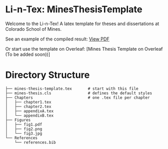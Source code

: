 # Li-n-Tex: MinesThesisTemplate
Welcome to the Li-n-Tex! A latex template for theses and dissertations at Colorado School of Mines.

See an example of the compiled result: [View PDF](https://docs.google.com/viewer?url=https://github.com/miligithub/MinesThesisTemplate/raw/master/mines-thesis-template.pdf)

Or start use the template on Overleaf: [Mines Thesis Template on Overleaf (To be added soon))]

# Directory Structure
```
├── mines-thesis-template.tex       # start with this file
├── mines-thesis.cls                # defines the default styles
├── Chapters                        # one .tex file per chapter
│   ├── chapter1.tex
│   ├── chapter2.tex
│   ├── appendixA.tex
│   └── appendixB.tex
├── Figures             
│   ├── fig1.pdf
│   ├── fig2.png
│   └── fig3.jpg
└── References       
    └── references.bib

```